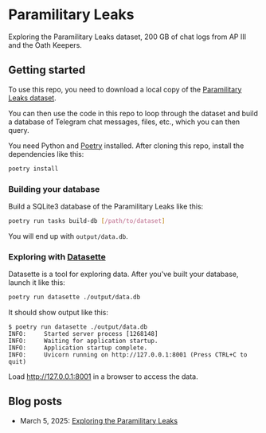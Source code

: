 # Paramilitary Leaks

Exploring the Paramilitary Leaks dataset, 200 GB of chat logs from AP III and the Oath Keepers.

## Getting started

To use this repo, you need to download a local copy of the [Paramilitary Leaks dataset](https://ddosecrets.com/article/paramilitary-leaks).

You can then use the code in this repo to loop through the dataset and build a database of Telegram chat messages, files, etc., which you can then query.

You need Python and [Poetry](https://python-poetry.org/) installed. After cloning this repo, install the dependencies like this:

```sh
poetry install
```

### Building your database

Build a SQLite3 database of the Paramilitary Leaks like this: 

```sh
poetry run tasks build-db [/path/to/dataset]
```

You will end up with `output/data.db`.

### Exploring with [Datasette](https://datasette.io/)

Datasette is a tool for exploring data. After you've built your database, launch it like this:

```sh
poetry run datasette ./output/data.db
```

It should show output like this:

```
$ poetry run datasette ./output/data.db 
INFO:     Started server process [1268148]
INFO:     Waiting for application startup.
INFO:     Application startup complete.
INFO:     Uvicorn running on http://127.0.0.1:8001 (Press CTRL+C to quit)
```

Load http://127.0.0.1:8001 in a browser to access the data.

## Blog posts

- March 5, 2025: [Exploring the Paramilitary Leaks](https://micahflee.com/exploring-the-paramilitary-leaks/)
